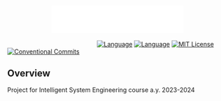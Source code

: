 <p align="center"><img width=60% src="resources/img/logo.png"></p>


&nbsp;&nbsp;&nbsp;&nbsp;&nbsp;&nbsp;&nbsp;&nbsp;&nbsp;&nbsp;&nbsp;&nbsp;&nbsp;&nbsp;&nbsp;&nbsp;&nbsp;&nbsp;&nbsp;&nbsp;
&nbsp;&nbsp;&nbsp;&nbsp;&nbsp;&nbsp;&nbsp;&nbsp;&nbsp;&nbsp;&nbsp;&nbsp;&nbsp;&nbsp;&nbsp;&nbsp;&nbsp;&nbsp;&nbsp;&nbsp;
&nbsp;&nbsp;&nbsp;&nbsp;&nbsp;&nbsp;&nbsp;&nbsp;&nbsp;
[![Language][kotlin-shield]][kotlin-url]
[![Language][jason-shield]][jason-url]
[![MIT License][license-shield]][license-url]
[![Conventional Commits][conventional-commits-shield]][conventional-commits-url]


## Overview

Project for Intelligent System Engineering course a.y. 2023-2024


<!--
***
    GITHUB SHIELDS VARIABLES
***
-->

[kotlin-shield]: https://img.shields.io/badge/Kotlin-7F52FF?style=flat&logo=Kotlin&logoColor=white

[kotlin-url]: https://kotlinlang.org/

[jason-shield]: https://img.shields.io/badge/Jason-AFAFAF

[jason-url]: https://jason-lang.github.io/

[license-shield]: https://img.shields.io/github/license/FreshMag/AgentSeek.svg?style=flat

[license-url]: https://github.com/FreshMag/AgentSeek/blob/master/LICENSE

[conventional-commits-shield]: https://img.shields.io/badge/Conventional%20Commits-1.0.0-%23FE5196?logo=conventionalcommits

[conventional-commits-url]: https://conventionalcommits.org
